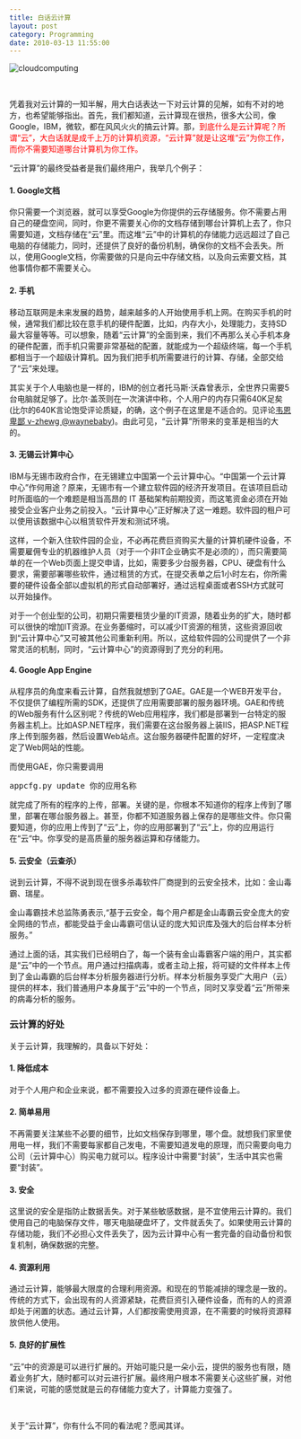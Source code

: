 ```yaml
---
title: 白话云计算
layout: post
category: Programming
date: 2010-03-13 11:55:00
---
```


![cloudcomputing](http://images.cnblogs.com/cnblogs_com/coderzh/WindowsLiveWriter/4c0229025c1c_8900/cloudcomputing_thumb.jpg "cloudcomputing")

&nbsp;

凭着我对云计算的一知半解，用大白话表达一下对云计算的见解，如有不对的地方，也希望能够指出。首先，我们都知道，云计算现在很热，很多大公司，像Google，IBM，微软，都在风风火火的搞云计算。那，<span style="color: red;">到底什么是云计算呢？所谓&#8220;云&#8221;，大白话就是成千上万的计算机资源，&#8220;云计算&#8221;就是让这堆&#8220;云&#8221;为你工作，而你不需要知道哪台计算机为你工作。</span>

&#8220;云计算&#8221;的最终受益者是我们最终用户，我举几个例子：

#### 1. Google文档

你只需要一个浏览器，就可以享受Google为你提供的云存储服务。你不需要占用自己的硬盘空间，同时，你更不需要关心你的文档存储到哪台计算机上去了，你只需要知道，文档存储在&#8220;云&#8221;里。而这堆&#8220;云&#8221;中的计算机的存储能力远远超过了自己电脑的存储能力，同时，还提供了良好的备份机制，确保你的文档不会丢失。所以，使用Google文档，你需要做的只是向云中存储文档，以及向云索要文档，其他事情你都不需要关心。

#### 2. 手机

移动互联网是未来发展的趋势，越来越多的人开始使用手机上网。在购买手机的时候，通常我们都比较在意手机的硬件配置，比如，内存大小，处理能力，支持SD最大容量等等。可以想象，随着&#8220;云计算&#8221;的全面到来，我们不再那么关心手机本身的硬件配置，而手机只需要非常基础的配置，就能成为一个超级终端，每一个手机都相当于一个超级计算机。因为我们把手机所需要进行的计算、存储，全部交给了&#8220;云&#8221;来处理。

其实关于个人电脑也是一样的，IBM的创立者托马斯&#183;沃森曾表示，全世界只需要5台电脑就足够了。比尔&#183;盖茨则在一次演讲中称，个人用户的内存只需640K足矣(比尔的640K言论饱受评论质疑，的确，这个例子在这里是不适合的。见评论[韦恩卑鄙 v-zhewg @waynebaby](http://www.cnblogs.com/coderzh/archive/2010/03/13/talk-cloudcomputing.html#1779045))。由此可见，&#8220;云计算&#8221;所带来的变革是相当的大的。

#### 3. 无锡云计算中心

IBM与无锡市政府合作，在无锡建立中国第一个云计算中心。&#8220;中国第一个云计算中心&#8221;作何用途？原来，无锡市有一个建立软件园的经济开发项目。在该项目启动时所面临的一个难题是相当高昂的 IT 基础架构前期投资，而这笔资金必须在开始接受企业客户业务之前投入。&#8220;云计算中心&#8221;正好解决了这一难题。软件园的租户可以使用该数据中心以租赁软件开发和测试环境。

这样，一个新入住软件园的企业，不必再花费巨资购买大量的计算机硬件设备，不需要雇佣专业的机器维护人员（对于一个非IT企业确实不是必须的），而只需要简单的在一个Web页面上提交申请，比如，需要多少台服务器，CPU、硬盘有什么要求，需要部署哪些软件，通过租赁的方式，在提交表单之后1小时左右，你所需要的硬件设备全部以虚拟机的形式自动部署好，通过远程桌面或者SSH方式就可以开始操作。

对于一个创业型的公司，初期只需要租赁少量的IT资源，随着业务的扩大，随时都可以很快的增加IT资源。在业务萎缩时，可以减少IT资源的租赁，这些资源回收到&#8220;云计算中心&#8221;又可被其他公司重新利用。所以，这给软件园的公司提供了一个非常灵活的机制，同时，&#8220;云计算中心&#8221;的资源得到了充分的利用。

#### 4. Google App Engine

从程序员的角度来看云计算，自然我就想到了GAE。GAE是一个WEB开发平台，不仅提供了编程所需的SDK，还提供了应用需要部署的服务器环境。GAE和传统的Web服务有什么区别呢？传统的Web应用程序，我们都是部署到一台特定的服务器主机上。比如ASP.NET程序，我们需要在这台服务器上装IIS，把ASP.NET程序上传到服务器，然后设置Web站点。这台服务器硬件配置的好坏，一定程度决定了Web网站的性能。

而使用GAE，你只需要调用

<pre>appcfg.py update 你的应用名称</pre>

就完成了所有的程序的上传，部署。关键的是，你根本不知道你的程序上传到了哪里，部署在哪台服务器上。甚至，你都不知道服务器上保存的是哪些文件。你只需要知道，你的应用上传到了&#8220;云&#8221;上，你的应用部署到了&#8220;云&#8221;上，你的应用运行在&#8220;云&#8220;中。你享受的是高质量的服务器运算和存储能力。

#### 5. 云安全（云查杀）

说到云计算，不得不说到现在很多杀毒软件厂商提到的云安全技术，比如：金山毒霸、瑞星。

金山毒霸技术总监陈勇表示,&#8220;基于云安全，每个用户都是金山毒霸云安全庞大的安全网络的节点，都能受益于金山毒霸可信认证的庞大知识库及强大的后台样本分析服务。&#8221;

通过上面的话，其实我们已经明白了，每一个装有金山毒霸客户端的用户，其实都是&#8220;云&#8221;中的一个节点。用户通过扫描病毒，或者主动上报，将可疑的文件样本上传到了金山毒霸的后台样本分析服务器进行分析。样本分析服务享受广大用户（云）提供的样本，我们普通用户本身属于&#8220;云&#8221;中的一个节点，同时又享受着&#8220;云&#8221;所带来的病毒分析的服务。

### 云计算的好处

关于云计算，我理解的，具备以下好处：

#### 1. 降低成本

对于个人用户和企业来说，都不需要投入过多的资源在硬件设备上。

#### 2. 简单易用

不再需要关注某些不必要的细节，比如文档保存到哪里，哪个盘。就想我们家里使用电一样，我们不需要每家都自己发电，不需要知道发电的原理，而只需要向电力公司（云计算中心）购买电力就可以。程序设计中需要&#8220;封装&#8221;，生活中其实也需要&#8220;封装&#8221;。

#### 3. 安全

这里说的安全是指防止数据丢失。对于某些敏感数据，是不宜使用云计算的。我们使用自己的电脑保存文件，哪天电脑硬盘坏了，文件就丢失了。如果使用云计算的存储功能，我们不必担心文件丢失了，因为云计算中心有一套完备的自动备份和恢复机制，确保数据的完整。

#### 4. 资源利用

通过云计算，能够最大限度的合理利用资源。和现在的节能减排的理念是一致的。传统的方式下，会出现有的人资源紧缺，花费巨资引入硬件设备，而有的人的资源却处于闲置的状态。通过云计算，人们都按需使用资源，在不需要的时候将资源释放供他人使用。

#### 5. 良好的扩展性

&#8220;云&#8221;中的资源是可以进行扩展的。开始可能只是一朵小云，提供的服务也有限，随着业务扩大，随时都可以对云进行扩展。最终用户根本不需要关心这些扩展，对他们来说，可能的感觉就是云的存储能力变大了，计算能力变强了。

&nbsp;

关于&#8220;云计算&#8221;，你有什么不同的看法呢？愿闻其详。
